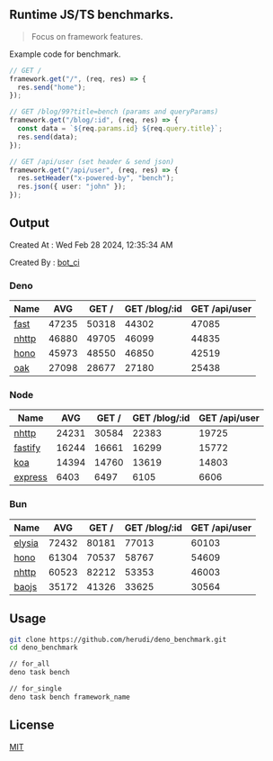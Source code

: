 ## Runtime JS/TS benchmarks.

> Focus on framework features.

Example code for benchmark.
```ts
// GET /
framework.get("/", (req, res) => {
  res.send("home");
});

// GET /blog/99?title=bench (params and queryParams)
framework.get("/blog/:id", (req, res) => {
  const data = `${req.params.id} ${req.query.title}`;
  res.send(data);
});

// GET /api/user (set header & send json)
framework.get("/api/user", (req, res) => {
  res.setHeader("x-powered-by", "bench");
  res.json({ user: "john" });
});
```

## Output
Created At : Wed Feb 28 2024, 12:35:34 AM

Created By : [bot_ci](https://github.com/herudi/deno_benchmarks/commits?author=github-actions%5Bbot%5D)


### Deno
|Name|AVG|GET /|GET /blog/:id|GET /api/user|
|----|----|----|----|----|
|[fast](https://github.com/danteissaias/fast)|47235|50318|44302|47085|
|[nhttp](https://github.com/nhttp/nhttp)|46880|49705|46099|44835|
|[hono](https://github.com/honojs/hono)|45973|48550|46850|42519|
|[oak](https://github.com/oakserver/oak)|27098|28677|27180|25438|
  


### Node
|Name|AVG|GET /|GET /blog/:id|GET /api/user|
|----|----|----|----|----|
|[nhttp](https://github.com/nhttp/nhttp)|24231|30584|22383|19725|
|[fastify](https://github.com/fastify/fastify)|16244|16661|16299|15772|
|[koa](https://github.com/koajs/koa)|14394|14760|13619|14803|
|[express](https://github.com/expressjs/express)|6403|6497|6105|6606|
  


### Bun
|Name|AVG|GET /|GET /blog/:id|GET /api/user|
|----|----|----|----|----|
|[elysia](https://github.com/elysiajs/elysia)|72432|80181|77013|60103|
|[hono](https://github.com/honojs/hono)|61304|70537|58767|54609|
|[nhttp](https://github.com/nhttp/nhttp)|60523|82212|53353|46003|
|[baojs](https://github.com/mattreid1/baojs)|35172|41326|33625|30564|
  



## Usage

```bash
git clone https://github.com/herudi/deno_benchmark.git
cd deno_benchmark

// for_all
deno task bench

// for_single
deno task bench framework_name
```

## License

[MIT](LICENSE)

